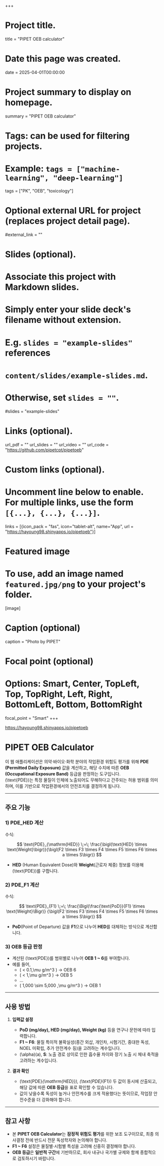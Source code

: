 +++
# Project title.
title = "PIPET OEB calculator"

# Date this page was created.
date = 2025-04-01T00:00:00

# Project summary to display on homepage.
summary = "PIPET OEB calculator"

# Tags: can be used for filtering projects.
# Example: `tags = ["machine-learning", "deep-learning"]`
tags = ["PK", "OEB", "toxicology"]

# Optional external URL for project (replaces project detail page).
#external_link = ""

# Slides (optional).
#   Associate this project with Markdown slides.
#   Simply enter your slide deck's filename without extension.
#   E.g. `slides = "example-slides"` references 
#   `content/slides/example-slides.md`.
#   Otherwise, set `slides = ""`.
#slides = "example-slides"

# Links (optional).
url_pdf = ""
url_slides = ""
url_video = ""
url_code = "https://github.com/pipetcpt/pipetoeb"

# Custom links (optional).
#   Uncomment line below to enable. For multiple links, use the form `[{...}, {...}, {...}]`.
links = [{icon_pack = "fas", icon="tablet-alt", name="App", url = "https://hayoung98.shinyapps.io/pipetoeb"}]

# Featured image
# To use, add an image named `featured.jpg/png` to your project's folder. 
[image]
  # Caption (optional)
  caption = "Photo by PIPET"
  
  # Focal point (optional)
  # Options: Smart, Center, TopLeft, Top, TopRight, Left, Right, BottomLeft, Bottom, BottomRight
  focal_point = "Smart"
+++

<https://hayoung98.shinyapps.io/pipetoeb>

# PIPET OEB Calculator

이 웹 애플리케이션은 의약·바이오·화학 분야의 작업환경 위험도 평가를 위해 **PDE (Permitted Daily Exposure)** 값을 계산하고, 해당 수치에 따른 **OEB (Occupational Exposure Band)** 등급을 판정하는 도구입니다.  
\(\text{PDE}\)는 특정 물질이 인체에 노출되어도 무해하다고 간주되는 허용 범위를 의미하며, 이를 기반으로 작업환경에서의 안전조치를 결정하게 됩니다.

---

## 주요 기능

### 1) PDE_HED 계산

수식:

$$
\text{PDE}_{\mathrm{HED}} \;=\; \frac{\bigl(\text{HED} \times \text{Weight}\bigr)}{\bigl(F2 \times F3 \times F4 \times F5 \times F6 \times a \times S\bigr)}
$$

- **HED** (Human Equivalent Dose)와 **Weight**(근로자 체중) 정보를 이용해 \(\text{PDE}\)를 구합니다.

### 2) PDE_F1 계산

수식:

$$
\text{PDE}_{F1} \;=\; \frac{\Bigl(\frac{\text{PoD}}{F1} \times \text{Weight}\Bigr)}
{\bigl(F2 \times F3 \times F4 \times F5 \times F6 \times a \times S\bigr)}
$$

- **PoD**(Point of Departure) 값을 **F1**으로 나누어 **HED**를 대체하는 방식으로 계산합니다.

### 3) OEB 등급 판정

- 계산된 \(\text{PDE}\)를 범위별로 나누어 **OEB 1 ~ 6**를 부여합니다.  
- 예를 들어,  
  - \( < 0.1\,\mu g/m^3 \) → OEB 6  
  - \( < 1\,\mu g/m^3 \) → OEB 5  
  - …  
  - \( 1,000 \sim 5,000 \,\mu g/m^3 \) → OEB 1  

---

## 사용 방법

1. **입력값 설정**  
   - **PoD (mg/day), HED (mg/day), Weight (kg)** 등을 연구나 문헌에 따라 입력합니다.  
   - **F1 ~ F6**: 물질 특이적 불확실성(종간 외삽, 개인차, 시험기간, 중대한 독성, NOEL 미확립, 추가 안전계수 등)을 고려하는 계수입니다.  
   - \(\alpha\)(a), **S**: 노출 경로 상이로 인한 흡수율 차이와 장기 노출 시 체내 축적을 고려하는 계수입니다.

2. **결과 확인**  
   - \(\text{PDE}_{\mathrm{HED}}\), \(\text{PDE}_{F1}\) 두 값이 동시에 산출되고, 해당 값에 따른 **OEB 등급**을 표로 확인할 수 있습니다.  
   - 값이 낮을수록 독성이 높거나 안전계수를 크게 적용했다는 뜻이므로, 작업장 안전수준을 더 강화해야 합니다.

---

## 참고 사항

- 본 **PIPET OEB Calculator**는 **잠정적 위험도 평가**를 위한 보조 도구이므로, 최종 의사결정 전에 반드시 전문 독성학자와 논의해야 합니다.  
- **F1 ~ F6** 설정은 물질별·시험별 특성을 고려해 신중히 결정해야 합니다.  
- **OEB 등급**은 **일반적 구간**에 기반하므로, 회사 내규나 국가별 규제와 함께 종합적으로 검토하시기 바랍니다.

